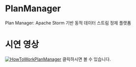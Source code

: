 # PlanManager
Plan Manager: Apache Storm 기반 동적 데이터 스트림 정제 플랫폼


# 시연 영상
[![HowToWorkPlanManager](https://img.youtube.com/vi/Gl4ELhkaO84/0.jpg)](https://youtu.be/Gl4ELhkaO84)
클릭하시면 볼 수 있습니다.

